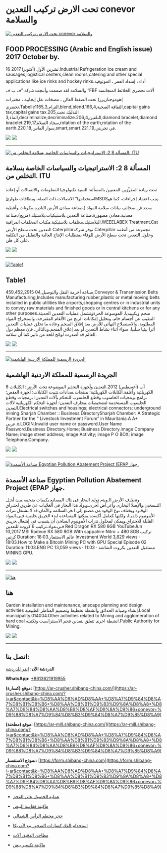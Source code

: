 # تحت الارض تركيب التعدين conevor والسلامة

<a href="https://swt.shibang-china.com/?l=ar&img&k=%D8%AA%D8%AD%D8%AA+%D8%A7%D9%84%D8%A7%D8%B1%D8%B6+%D8%AA%D8%B1%D9%83%D9%8A%D8%A8+%D8%A7%D9%84%D8%AA%D8%B9%D8%AF%D9%8A%D9%86+conevor+%D9%88%D8%A7%D9%84%D8%B3%D9%84%D8%A7%D9%85%D8%A9" target="_blank">![تحت الارض تركيب التعدين conevor والسلامة](http://static.shibang-china.com/all-800x300/422.jpg)</a>

## FOOD PROCESSING (Arabic and English issue) 2017 October by.
16 تشرين الأول (أكتوبر) 2017.Industrial Refrigeration ice cream and sausages,logistical centers,clean rooms,catering and other special applications like ice rinks and hockey rinks.أداء ، إﻣﺘﺪاد اﻟﻌﻤﺮ ، اﳌﻮﺛﻮﻗﻴﺔ واﻟﺴﻼﻣﺔ ﻟﻘﺪ ﺻﻤﻤﺖ وأﻧﺘﺠﺖ ﴍﻛﺔ ”ف ب ف “FBF أﻻت ﺗﺤﻀري اﻟﺨﻼﺋﻂ اﳌﺘﺠﺎﻧﺴﺔ )ﻫﻮﻣﻮﺟﻨﺎزﻳﺮز( ﺗﺤﺖ اﻟﻀﻐﻂ اﻟﻌﺎﱄ ، ﻣﻀﺨﺎت ﻧﻘﻞ إﻳﺠﺎﺑﻴﺔ ، ﻣﺨﺘﱪات ﺗﺤﻀري.Tabelle1165,الترام,3,blend,blend.166,الثقافة الصحية,4,capital gains tax,capital gains tax.205,التدليك تحت الماء,3,decriminalize,decriminalize.206,التلقين,4,diamond bracelet,diamond bracelet.219,سجاد الصلاة,17,rotation of the earth,rotation of the earth.220,سوار الماس,18,smart,smart.221,في تجربتي,19.


<a href="https://whatsapp.shibangsoft.com/WhatsApp.php" target="_blank" title="WhatsApp">![](http://static.shibang-china.com/icon/whatsapp.png)</a> <a href="https://swt.shibang-china.com/?l=ar&icon&k=%D8%AA%D8%AD%D8%AA+%D8%A7%D9%84%D8%A7%D8%B1%D8%B6+%D8%AA%D8%B1%D9%83%D9%8A%D8%A8+%D8%A7%D9%84%D8%AA%D8%B9%D8%AF%D9%8A%D9%86+conevor+%D9%88%D8%A7%D9%84%D8%B3%D9%84%D8%A7%D9%85%D8%A9" target="_blank">![](http://static.shibang-china.com/icon/chat-ar.png)</a>

---

<a href="https://swt.shibang-china.com/?l=ar&img&k=%D8%AA%D8%AD%D8%AA+%D8%A7%D9%84%D8%A7%D8%B1%D8%B6+%D8%AA%D8%B1%D9%83%D9%8A%D8%A8+%D8%A7%D9%84%D8%AA%D8%B9%D8%AF%D9%8A%D9%86+conevor+%D9%88%D8%A7%D9%84%D8%B3%D9%84%D8%A7%D9%85%D8%A9" target="_blank">![المسألة 8 2: الاستراتيجيات والسياسات الخاصة بسلامة التخلص من. ITU](http://static.shibang-china.com/all-800x300/1308.jpg)</a>

## المسألة 8 2: الاستراتيجيات والسياسات الخاصة بسلامة التخلص من. ITU
ﲢﺖ ﺭﻳﺎﺩﺓ ﺍﳌﻘﺮﱢﺭَﻳﻦ ﺍﳌﻌﻨﻴﲔَ ﺑﺎﳌﺴﺄﻟﺔ: ﺍﻟﺴﻴﺪ ﺗﻜﻨﻮﻟﻮﺟﻴﺎ ﺍﳌﻌﻠﻮﻣﺎﺕ ﻭﺍﻻﺗﺼﺎﻻﺕ ﺃﻭ ﺇﻋﺎﺩﺓ ﺍﺳﺘﺨﺪﺍﻣﻬﺎ&quot; ﺍﻻﺗﺼﺎﻻﺕ.ﺫﺍﺕ ﺍﻟﺼﻠﺔ، ﻭﺑﻄﺎﻗﺎﺕ ﻃﻮﺍﺭﺉMSDSﳚﺐ ﺍﻋﺘﻤﺎﺩ ﺇﺟﺮﺍﺀﺍﺕ، ﻛﻤﺎ ﻫﻮ ﳏﺪﺩ ﰲ ﺻﺤﺎﺋﻒ ﺑﻴﺎﻧﺎﺕ ﺳﻼﻣﺔ ﺍﳌﻮﺍﺩ (.ﺻﻨﺎﻋﺔ ﻣﻌﺎﺩﻥ ﺍﻷﺭﺽ ﺍﻟﻨﺎﺩﺭﺓ.ﻣﻜﻮﻧﺎﺕ ﻭﺃﻏﻄﻴﺔ ﻣﻌﺪﻧﻴﺔ.ﻣﻌﺎﺩﻥ ﻣﺼﻬﻮﺭﺓ.ﺻﻨﺎﻋﺔ ﺍﻟﺘﻌﺪﻳﻦ.ﺑﻼﺳﺘﻴﻜﻴﺎﺕ.ﺑﻼﺳﺘﻴﻚ (ﻣﺰﻳﺞ).ﺻﻨﺎﻋﺔ ﺍﻟﺒﻼﺳﺘﻴﻚ.ﳐﻠﻔﺎﺕ ﺑﻼﺳﺘﻴﻜﻴﺔ.ﻣﻜﺒﺎﺕ ﺍﳌﺨﻠﻔﺎﺕ ﺍﳌﺮﺍﻗﺒﺔ.WEEELABEX Treatment.Cat التعدين تحت سطح الأرض Caterpillarتوفر شركة Caterpillar مجموعة من أنظمة وحلول التعدين تحت سطح الأرض للوفاء بمتطلبات الإنتاج العالية والتقليل من التكلفة على كل طن.


<a href="https://whatsapp.shibangsoft.com/WhatsApp.php" target="_blank" title="WhatsApp">![](http://static.shibang-china.com/icon/whatsapp.png)</a> <a href="https://swt.shibang-china.com/?l=ar&icon&k=%D8%AA%D8%AD%D8%AA+%D8%A7%D9%84%D8%A7%D8%B1%D8%B6+%D8%AA%D8%B1%D9%83%D9%8A%D8%A8+%D8%A7%D9%84%D8%AA%D8%B9%D8%AF%D9%8A%D9%86+conevor+%D9%88%D8%A7%D9%84%D8%B3%D9%84%D8%A7%D9%85%D8%A9" target="_blank">![](http://static.shibang-china.com/icon/chat-ar.png)</a>

---

<a href="https://swt.shibang-china.com/?l=ar&img&k=%D8%AA%D8%AD%D8%AA+%D8%A7%D9%84%D8%A7%D8%B1%D8%B6+%D8%AA%D8%B1%D9%83%D9%8A%D8%A8+%D8%A7%D9%84%D8%AA%D8%B9%D8%AF%D9%8A%D9%86+conevor+%D9%88%D8%A7%D9%84%D8%B3%D9%84%D8%A7%D9%85%D8%A9" target="_blank">![Table1](http://static.shibang-china.com/all-800x300/1286.jpg)</a>

## Table1
459,452,2915 04,صناعة أحزمة النقل والتوصيل,Conveyor &amp; Transmission Belts Manufacturing,Includes manufacturing rubber,plastic or metal moving belts installed in public utilities like airports,shopping centres or in industrial units to convey raw materials and finished goods or in central kitchens or for any other purposes.منجم ويكيبيديا، الموسوعة الحرةوتشمل عمليات التعدين الحديثة التنقيب عن أجسام خام، وتحليل إمكانات الربح من الألغام المقترحة، واستخراج المواد المطلوبة، والاستصلاح النهائي للأرض بعد إغلاق المنجم.وعادة ما تخلق عمليات التعدين أثرا بيئيا سلبيا، سواء أثناء نشاط التعدين أو بعد إغلاق المنجم.وبالتالي، فإن معظم دول العالم قد أصدرت لوائح للحد من تأثير.كما أن سلامة.


<a href="https://whatsapp.shibangsoft.com/WhatsApp.php" target="_blank" title="WhatsApp">![](http://static.shibang-china.com/icon/whatsapp.png)</a> <a href="https://swt.shibang-china.com/?l=ar&icon&k=%D8%AA%D8%AD%D8%AA+%D8%A7%D9%84%D8%A7%D8%B1%D8%B6+%D8%AA%D8%B1%D9%83%D9%8A%D8%A8+%D8%A7%D9%84%D8%AA%D8%B9%D8%AF%D9%8A%D9%86+conevor+%D9%88%D8%A7%D9%84%D8%B3%D9%84%D8%A7%D9%85%D8%A9" target="_blank">![](http://static.shibang-china.com/icon/chat-ar.png)</a>

---

<a href="https://swt.shibang-china.com/?l=ar&img&k=%D8%AA%D8%AD%D8%AA+%D8%A7%D9%84%D8%A7%D8%B1%D8%B6+%D8%AA%D8%B1%D9%83%D9%8A%D8%A8+%D8%A7%D9%84%D8%AA%D8%B9%D8%AF%D9%8A%D9%86+conevor+%D9%88%D8%A7%D9%84%D8%B3%D9%84%D8%A7%D9%85%D8%A9" target="_blank">![ﺍﻟﺠﺭﻴﺩﺓ ﺍﻟﺭﺴﻤﻴﺔ ﻟﻠﻤﻤﻠﻜﺔ ﺍﻻﺭﺩﻨﻴﺔ ﺍﻟﻬﺎﺸﻤﻴﺔ](http://static.shibang-china.com/all-800x300/746.jpg)</a>

## ﺍﻟﺠﺭﻴﺩﺓ ﺍﻟﺭﺴﻤﻴﺔ ﻟﻠﻤﻤﻠﻜﺔ ﺍﻻﺭﺩﻨﻴﺔ ﺍﻟﻬﺎﺸﻤﻴﺔ
6 آب (أغسطس) 2012.ﺍﻟﺘﻌﺩﻴﻥ ﻭﺃﺠﻬﺯﺓ ﺍﻟﺘﺤﺫﻴﺭ ﺍﻟﻤﻭﻀﻭﻋﺔ ﺘﺤﺕ ﺍﻷﺭﺽ؛ ﺍﻟﻜﺎﺒﻼﺕ ﺍﻟﻜﻬﺭﺒﺎﺌﻴﺔ ﻭﺃﻏﻠﻔﺔ.ﺍﻟﻜﺎﺒﻼﺕ ﺍﻟﻜﻬﺭﺒﺎﺌﻴﺔ؛ ﻤﻨﺘﺠﺎﺕ ﺴﺩﺍﺩﺍﺕ ﺘﺜﺒﻴﺕ ﺍﻟﻜﺎﺒﻼﺕ؛ ﺃﺠﻬﺯﺓ ﺍﻟﻌﻘﺹ؛ ﺒﺭﺍﻤﺞ.ﺒﺭﻤﺠﻴﺎﺕ ﺍﻟﺤﺎﺴﻭﺏ ﻭﻗﻁﻊ ﺍﻟﺤﺎﺴﻭﺏ ﻟﻠﺘﺤﻜﻡ ﺒﺂﻻﺕ ﺍﻟﺘﻌﺩﻴﻥ؛ ﺒﺭﻤﺠﻴﺎﺕ ﻭﻗﻁﻊ ﺍﻟﺤﺎﺴﻭﺏ.ﺍﻟﻤﺴﺘﺨﺩﻤﺔ ﻟﺘﺸﺨﻴﺼﺎﺕ ﻤﺠﺎﺭﻑ ﺍﻟﺘﻌﺩﻴﻥ؛ ﺃﺠﻬﺯﺓ ﺍﻟﺘﺤﻜﻡ ﺍﻟﻜﻬﺭﺒﺎﺌﻴﺔ ﻵﻻﺕ ﺍﻟﺘﻌﺩﻴﻥ.Electrical switches and housings; electrical connectors; underground mining.Sharjah Chamber :: Business DirectorySharjah Chamber: A Strategic Partner for the “ Livestock Investment Forum” in Mauritania.A A+ عربي.x.LOGIN.Invalid user name or password.User Name Password.Business Directory.Home; Business Directory.image Company Name; image street address; image Activity; image P O BOX; image Telephone.Company.


<a href="https://whatsapp.shibangsoft.com/WhatsApp.php" target="_blank" title="WhatsApp">![](http://static.shibang-china.com/icon/whatsapp.png)</a> <a href="https://swt.shibang-china.com/?l=ar&icon&k=%D8%AA%D8%AD%D8%AA+%D8%A7%D9%84%D8%A7%D8%B1%D8%B6+%D8%AA%D8%B1%D9%83%D9%8A%D8%A8+%D8%A7%D9%84%D8%AA%D8%B9%D8%AF%D9%8A%D9%86+conevor+%D9%88%D8%A7%D9%84%D8%B3%D9%84%D8%A7%D9%85%D8%A9" target="_blank">![](http://static.shibang-china.com/icon/chat-ar.png)</a>

---

<a href="https://swt.shibang-china.com/?l=ar&img&k=%D8%AA%D8%AD%D8%AA+%D8%A7%D9%84%D8%A7%D8%B1%D8%B6+%D8%AA%D8%B1%D9%83%D9%8A%D8%A8+%D8%A7%D9%84%D8%AA%D8%B9%D8%AF%D9%8A%D9%86+conevor+%D9%88%D8%A7%D9%84%D8%B3%D9%84%D8%A7%D9%85%D8%A9" target="_blank">![صناعة الأسمدة Egyptian Pollution Abatement Project (EPAP جهاز.](http://static.shibang-china.com/all-800x300/122.jpg)</a>

## صناعة الأسمدة Egyptian Pollution Abatement Project (EPAP جهاز.
ﻭﺘﻨﻅﻴﻑ ﺍﻷﺭﺽ.ﺍﻟ.ﻭﻴﺘﻡ ﺘﻭﻟﻴﺩ ﺍﻟﺒﺨﺎﺭ ﻓﻰ ﺘﻠﻙ ﺍﻟﻤﺼﺎﻨﻊ ﺒﻜﻤﻴﺎﺕ ﻀﺨﻤﻪ ﻤـﻥ ﺃﺠـل ﺍﻟﺘـﺴﺨﻴﻥ.ﻭﺍﻹﺼﻼ ﺍﻟﺒﺨﺎﺭﻯ ﻭﺃﻏﺭ.ﺍﺽ ﺃﺨﺭﻯ.ﻭﻴﻭﻟﺩ ﻫﺫﺍ ﺍﻟﺒﺨﺎﺭ ﻓﻰ ﺍﻟﻐﻼﻴﺎﺕ ﻋﻥ ﻁﺭﻴﻕ ﺍﺤﺘـﺭﺍﻕ ﺍﻟﻭﻗـﻭﺩ.ﻭﻴﺨﺘﻠﻑ ﻨﻭﻉ ﺍﻟﻭﻗﻭﺩ ﻤﻥ ﻤﺼﻨﻊ ﺇﻟﻰ ﺍ ﺨﺭ.ﺍﻟﺴﻼﻤﺔ ﻭﺍﻷﻤﺎﻥ.ﻗﺩ ﻻ ﺘﺸﺘﻌل ﻨﺘﺭﺍﺕ ﺍﻷﻤﻭﻨﻴﻭﻡ ﺫﺍﺘ.ﻴ.ﺎ، ﻭﻟﻜﻨﻬﺎ ﻜﻌﺎﻤل ﺃﻜﺴﺩﺓ ﻴﻤﻜﻨﻬﺎ ﺍﻟﻤﺴﺎﻋﺩﺓ ﻟﺒﺩﺀ ﺍﻟﺤﺭﻴﻕ ﺨﺎﺼـﺔ ﻓـﻰ.ﺍﻟﻤﻭﺍﺩ ﺍﻟﻘﺎﺒﻠﺔ ﻟﻼﺤﺘﺭﺍﻕ.ﻭﻴﻤﻜﻥ ﻟﻤﺤﻠﻭل ﻨﺘﺭﺍﺕ ﺍﻷﻤﻭﻨﻴﻭﻡ ﺍﻟﺴﺎﺨﻥ ﺃﻥ ﻴﺘﺴﺒﺏ ﻓﻰ ﺇﺸﻌﺎل ﺤﺭﻴـﻕ ﻓـﻰ.ﻤﻭﺍﺩ.تركيب 6 كروت للتعدين Red Dragon RX 580 8GB YouTubeJun 10,2017.MSI Radeon RX 580 8GB With sappahire Nitro + 480 8GB تركيب كرتين Duration: 18:03.عالم الاستثمار Investment World 3,829 views &middot; 18:03.How to Make a Bitcoin Mining PC with GPU Special Episode 02 Duration: 11:03.ENG PC 13,059 views &middot; 11:03 &middot; مستقبل التعدين بكروت الشاشة MINING GPU.


<a href="https://whatsapp.shibangsoft.com/WhatsApp.php" target="_blank" title="WhatsApp">![](http://static.shibang-china.com/icon/whatsapp.png)</a> <a href="https://swt.shibang-china.com/?l=ar&icon&k=%D8%AA%D8%AD%D8%AA+%D8%A7%D9%84%D8%A7%D8%B1%D8%B6+%D8%AA%D8%B1%D9%83%D9%8A%D8%A8+%D8%A7%D9%84%D8%AA%D8%B9%D8%AF%D9%8A%D9%86+conevor+%D9%88%D8%A7%D9%84%D8%B3%D9%84%D8%A7%D9%85%D8%A9" target="_blank">![](http://static.shibang-china.com/icon/chat-ar.png)</a>

---

<a href="https://swt.shibang-china.com/?l=ar&img&k=%D8%AA%D8%AD%D8%AA+%D8%A7%D9%84%D8%A7%D8%B1%D8%B6+%D8%AA%D8%B1%D9%83%D9%8A%D8%A8+%D8%A7%D9%84%D8%AA%D8%B9%D8%AF%D9%8A%D9%86+conevor+%D9%88%D8%A7%D9%84%D8%B3%D9%84%D8%A7%D9%85%D8%A9" target="_blank">![هنا](http://static.shibang-china.com/all-800x300/1519.jpg)</a>

## هنا
Garden installation and maintenance,lanscape planning and design activities إنشاء وصيانة الحدائق وأنشطة تخطيط وتصميم المناظر الطبيعية.Local municipality.014004.Other activities related to Mining and agglomeration of hard coal انشطة اخرى تتعلق بتعدين فحم اﻻسنثراسيت وتكتيله.Public Authority for Mining.

<a href="https://whatsapp.shibangsoft.com/WhatsApp.php" target="_blank" title="WhatsApp">![](http://static.shibang-china.com/icon/whatsapp.png)</a> <a href="https://swt.shibang-china.com/?l=ar&icon&k=%D8%AA%D8%AD%D8%AA+%D8%A7%D9%84%D8%A7%D8%B1%D8%B6+%D8%AA%D8%B1%D9%83%D9%8A%D8%A8+%D8%A7%D9%84%D8%AA%D8%B9%D8%AF%D9%8A%D9%86+conevor+%D9%88%D8%A7%D9%84%D8%B3%D9%84%D8%A7%D9%85%D8%A9" target="_blank">![](http://static.shibang-china.com/icon/chat-ar.png)</a>

---
## اتصل بنا:

**الدردشة الآن:** [انقر للدردشة](https://swt.shibang-china.com?l=ar&contact&k=%D8%AA%D8%AD%D8%AA+%D8%A7%D9%84%D8%A7%D8%B1%D8%B6+%D8%AA%D8%B1%D9%83%D9%8A%D8%A8+%D8%A7%D9%84%D8%AA%D8%B9%D8%AF%D9%8A%D9%86+conevor+%D9%88%D8%A7%D9%84%D8%B3%D9%84%D8%A7%D9%85%D8%A9)

**WhatsApp:**  [+8613621919955](https://whatsapp.shibangsoft.com/WhatsApp.php)

**موقع (كسارة):** [https://ar-crusher.shibang-china.com/](https://ar-crusher.shibang-china.com/?l=ar&contact&k=%D8%AA%D8%AD%D8%AA+%D8%A7%D9%84%D8%A7%D8%B1%D8%B6+%D8%AA%D8%B1%D9%83%D9%8A%D8%A8+%D8%A7%D9%84%D8%AA%D8%B9%D8%AF%D9%8A%D9%86+conevor+%D9%88%D8%A7%D9%84%D8%B3%D9%84%D8%A7%D9%85%D8%A9)

**موقع (مطحنة):** [https://ar-mill.shibang-china.com/](https://ar-mill.shibang-china.com/?l=ar&contact&k=%D8%AA%D8%AD%D8%AA+%D8%A7%D9%84%D8%A7%D8%B1%D8%B6+%D8%AA%D8%B1%D9%83%D9%8A%D8%A8+%D8%A7%D9%84%D8%AA%D8%B9%D8%AF%D9%8A%D9%86+conevor+%D9%88%D8%A7%D9%84%D8%B3%D9%84%D8%A7%D9%85%D8%A9)

**نموذج الاستفسار:** [https://form.shibang-china.com](https://form.shibang-china.com?l=ar&contact&k=%D8%AA%D8%AD%D8%AA+%D8%A7%D9%84%D8%A7%D8%B1%D8%B6+%D8%AA%D8%B1%D9%83%D9%8A%D8%A8+%D8%A7%D9%84%D8%AA%D8%B9%D8%AF%D9%8A%D9%86+conevor+%D9%88%D8%A7%D9%84%D8%B3%D9%84%D8%A7%D9%85%D8%A9)

* [عملية الحصول على الفحم](../23/%D8%B9%D9%85%D9%84%D9%8A%D8%A9%20%D8%A7%D9%84%D8%AD%D8%B5%D9%88%D9%84%20%D8%B9%D9%84%D9%89%20%D8%A7%D9%84%D9%81%D8%AD%D9%85.md)

* [ماكينة فقاسة البيض](../21/%D9%85%D8%A7%D9%83%D9%8A%D9%86%D8%A9%20%D9%81%D9%82%D8%A7%D8%B3%D8%A9%20%D8%A7%D9%84%D8%A8%D9%8A%D8%B6.md)

* [حجر محطم الرأس الشمالي](../23/%D8%AD%D8%AC%D8%B1%20%D9%85%D8%AD%D8%B7%D9%85%20%D8%A7%D9%84%D8%B1%D8%A3%D8%B3%20%D8%A7%D9%84%D8%B4%D9%85%D8%A7%D9%84%D9%8A.md)

* [استخدام الفك كسارات الصخور بيع لأمريكا](../21/%D8%A7%D8%B3%D8%AA%D8%AE%D8%AF%D8%A7%D9%85%20%D8%A7%D9%84%D9%81%D9%83%20%D9%83%D8%B3%D8%A7%D8%B1%D8%A7%D8%AA%20%D8%A7%D9%84%D8%B5%D8%AE%D9%88%D8%B1%20%D8%A8%D9%8A%D8%B9%20%D9%84%D8%A3%D9%85%D8%B1%D9%8A%D9%83%D8%A7.md)

* [مطاحن الدقيق آلات](../21/%D9%85%D8%B7%D8%A7%D8%AD%D9%86%20%D8%A7%D9%84%D8%AF%D9%82%D9%8A%D9%82%20%D8%A2%D9%84%D8%A7%D8%AA.md)

* [ماكينة تكسير بيض](../21/%D9%85%D8%A7%D9%83%D9%8A%D9%86%D8%A9%20%D8%AA%D9%83%D8%B3%D9%8A%D8%B1%20%D8%A8%D9%8A%D8%B6.md)